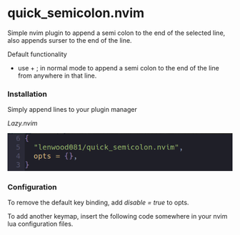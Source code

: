 # quick_semicolon.nvim

Simple nvim plugin to append a semi colon to the end of the selected line, also appends surser to the end of the line.

Default functionality
  - use <leader> + ; in normal mode to append a semi colon to the end of the line from anywhere in that line.

### Installation

Simply append lines to your plugin manager

_Lazy.nvim_

![{ lenwood081/quick_semicolon, opts = {}}](./lib/semicolon_config.png)

### Configuration

To remove the default key binding, add _disable = true_ to opts.

To add another keymap, insert the following code somewhere in your nvim lua configuration files.

